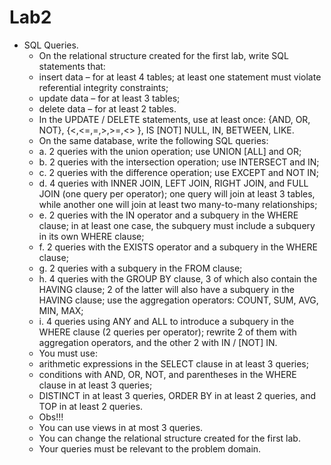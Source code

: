 # Lab2

* SQL Queries.
    * On the relational structure created for the first lab, write SQL statements that:
    * insert data – for at least 4 tables; at least one statement must violate referential integrity constraints;
    * update data – for at least 3 tables;
    * delete data – for at least 2 tables.
    * In the UPDATE / DELETE statements, use at least once: {AND, OR, NOT},  {<,<=,=,>,>=,<> }, IS [NOT] NULL, IN, BETWEEN, LIKE.
    * On the same database, write the following SQL queries:
    * a. 2 queries with the union operation; use UNION [ALL] and OR;
    * b. 2 queries with the intersection operation; use INTERSECT and IN;
    * c. 2 queries with the difference operation; use EXCEPT and NOT IN;
    * d. 4 queries with INNER JOIN, LEFT JOIN, RIGHT JOIN, and FULL JOIN (one query per operator); one query will join at least 3 tables, while another one will join at least two many-to-many relationships;
    * e. 2 queries with the IN operator and a subquery in the WHERE clause; in at least one case, the subquery must include a subquery in its own WHERE clause;
    * f. 2 queries with the EXISTS operator and a subquery in the WHERE clause;
    * g. 2 queries with a subquery in the FROM clause;                         
    * h. 4 queries with the GROUP BY clause, 3 of which also contain the HAVING clause; 2 of the latter will also have a subquery in the HAVING clause; use the aggregation operators: COUNT, SUM, AVG, MIN, MAX;
    * i. 4 queries using ANY and ALL to introduce a subquery in the WHERE clause (2 queries per operator); rewrite 2 of them with aggregation operators, and the other 2 with IN / [NOT] IN.
    * You must use:
    * arithmetic expressions in the SELECT clause in at least 3 queries;
    * conditions with AND, OR, NOT, and parentheses in the WHERE clause in at least 3 queries;
    * DISTINCT in at least 3 queries, ORDER BY in at least 2 queries, and TOP in at least 2 queries.	
    * Obs!!!
    * You can use views in at most 3 queries.
    * You can change the relational structure created for the first lab.
    * Your queries must be relevant to the problem domain.
	